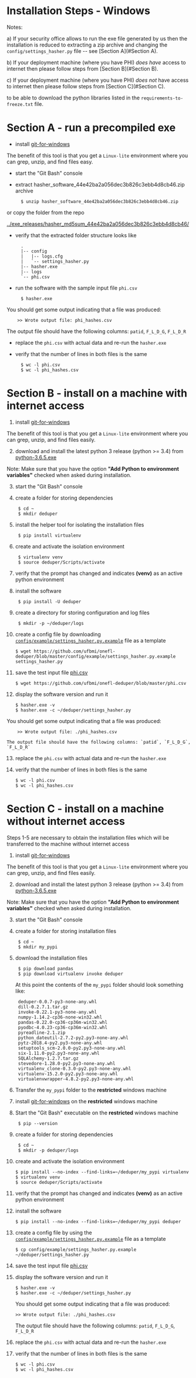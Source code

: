 # Installation Steps - Windows

Notes:

a) If your security office allows to run the exe file generated by us
then the installation is reduced to extracting a zip archive and
changing the `config/settings_hasher.py` file -- see [Section A](#Section A).


b) If your deployment machine (where you have PHI) *does have* access to
internet then please follow steps from [Section B](#Section B).


c) If your deployment machine (where you have PHI) *does not* have access to
internet then please follow steps from [Section C](#Section C).


to be able to download the python libraries listed in the
`requirements-to-freeze.txt` file.


# Section A - run a precompiled exe

- install [git-for-windows](https://git-for-windows.github.io/)

The benefit of this tool is that you get a `Linux-lite` environment
where you can grep, unzip, and find files easy.

- start the "Git Bash" console

- extract hasher_software_44e42ba2a056dec3b826c3ebb4d8cb46.zip archive

        $ unzip hasher_software_44e42ba2a056dec3b826c3ebb4d8cb46.zip

or copy the folder from the repo

[../exe_releases/hasher_md5sum_44e42ba2a056dec3b826c3ebb4d8cb46/](../exe_releases/hasher_md5sum_44e42ba2a056dec3b826c3ebb4d8cb46/)

- verify that the extracted folder structure looks like

        .
        |-- config
        |   |-- logs.cfg
        |   `-- settings_hasher.py
        |-- hasher.exe
        |-- logs
        `-- phi.csv

- run the software with the sample input file `phi.csv`

        $ hasher.exe

You should get some output indicating that a file was produced:

        >> Wrote output file: phi_hashes.csv

The output file should have the following columns: `patid`, `F_L_D_G`, `F_L_D_R`


- replace the `phi.csv` with actual data and re-run the `hasher.exe`

- verify that the number of lines in both files is the same

        $ wc -l phi.csv
        $ wc -l phi_hashes.csv


# Section B - install on a machine with internet access

1. install [git-for-windows](https://git-for-windows.github.io/)

The benefit of this tool is that you get a `Linux-lite` environment
where you can grep, unzip, and find files easily.

2. download and install the latest python 3 release (python >= 3.4) from
    [python-3.6.5.exe](https://www.python.org/ftp/python/3.6.5/python-3.6.5.exe)

Note: Make sure that you have the option **"Add Python to environment variables"**
checked when asked during installation.

3. start the "Git Bash" console

4. create a folder for storing dependencies

        $ cd ~
        $ mkdir deduper

5. install the helper tool for isolating the installation files

        $ pip install virtualenv

6. create and activate the isolation environment

        $ virtualenv venv
        $ source deduper/Scripts/activate

7. verify that the prompt has changed and indicates **(venv)**
as an active python environment

8. install the software

        $ pip install -U deduper

9. create a directory for storing configuration and log files

        $ mkdir -p ~/deduper/logs

10. create a config file by downloading
[`config/example/settings_hasher.py.example`](https://github.com/ufbmi/onefl-deduper/blob/master/config/example/settings_hasher.py.example)
file as a template

        $ wget https://github.com/ufbmi/onefl-deduper/blob/master/config/example/settings_hasher.py.example settings_hasher.py

11. save the test input file
[phi.csv](https://github.com/ufbmi/onefl-deduper/blob/master/phi.csv)

        $ wget https://github.com/ufbmi/onefl-deduper/blob/master/phi.csv

12. display the software version and run it

        $ hasher.exe -v
        $ hasher.exe -c ~/deduper/settings_hasher.py

You should get some output indicating that a file was produced:

        >> Wrote output file: ./phi_hashes.csv

    The output file should have the following columns: `patid`, `F_L_D_G`, `F_L_D_R`

13. replace the `phi.csv` with actual data and re-run the `hasher.exe`


14. verify that the number of lines in both files is the same

        $ wc -l phi.csv
        $ wc -l phi_hashes.csv



# Section C - install on a machine without internet access

Steps 1-5 are necessary to obtain the installation files which
will be transferred to the machine without internet access


1. install [git-for-windows](https://git-for-windows.github.io/)

The benefit of this tool is that you get a `Linux-lite` environment
where you can grep, unzip, and find files easily.

2. download and install the latest python 3 release (python >= 3.4) from
    [python-3.6.5.exe](https://www.python.org/ftp/python/3.6.5/python-3.6.5.exe)

Note: Make sure that you have the option **"Add Python to environment variables"**
checked when asked during installation.

3. start the "Git Bash" console

4. create a folder for storing installation files

        $ cd ~
        $ mkdir my_pypi

5. download the installation files

        $ pip download pandas
        $ pip download virtualenv invoke deduper

    At this point the contents of the `my_pypi` folder should look something like:

        deduper-0.0.7-py3-none-any.whl
        dill-0.2.7.1.tar.gz
        invoke-0.22.1-py3-none-any.whl
        numpy-1.14.2-cp36-none-win32.whl
        pandas-0.22.0-cp36-cp36m-win32.whl
        pyodbc-4.0.23-cp36-cp36m-win32.whl
        pyreadline-2.1.zip
        python_dateutil-2.7.2-py2.py3-none-any.whl
        pytz-2018.4-py2.py3-none-any.whl
        setuptools_scm-2.0.0-py2.py3-none-any.whl
        six-1.11.0-py2.py3-none-any.whl
        SQLAlchemy-1.2.7.tar.gz
        stevedore-1.28.0-py2.py3-none-any.whl
        virtualenv_clone-0.3.0-py2.py3-none-any.whl
        virtualenv-15.2.0-py2.py3-none-any.whl
        virtualenvwrapper-4.8.2-py2.py3-none-any.whl

6. Transfer the `my_pypi` folder to the **restricted** windows machine

7. install [git-for-windows](https://git-for-windows.github.io/) on the
**restricted** windows machine

8. Start the "Git Bash" executable on the **restricted** windows machine

        $ pip --version

9. create a folder for storing dependencies

        $ cd ~
        $ mkdir -p deduper/logs

10. create and activate the isolation environment

        $ pip install --no-index --find-links=~/deduper/my_pypi virtualenv
        $ virtualenv venv
        $ source deduper/Scripts/activate

11. verify that the prompt has changed and indicates **(venv)**
as an active python environment

12. install the software

        $ pip install --no-index --find-links=~/deduper/my_pypi deduper

13. create a config file by using the
[`config/example/settings_hasher.py.example`](https://github.com/ufbmi/onefl-deduper/blob/master/config/example/settings_hasher.py.example)
file as a template

        $ cp config/example/settings_hasher.py.example ~/deduper/settings_hasher.py

14. save the test input file
[phi.csv](https://github.com/ufbmi/onefl-deduper/blob/master/phi.csv)

15. display the software version and run it

        $ hasher.exe -v
        $ hasher.exe -c ~/deduper/settings_hasher.py

    You should get some output indicating that a file was produced:

        >> Wrote output file: ./phi_hashes.csv

    The output file should have the following columns: `patid`, `F_L_D_G`, `F_L_D_R`

16. replace the `phi.csv` with actual data and re-run the `hasher.exe`

17. verify that the number of lines in both files is the same

        $ wc -l phi.csv
        $ wc -l phi_hashes.csv
